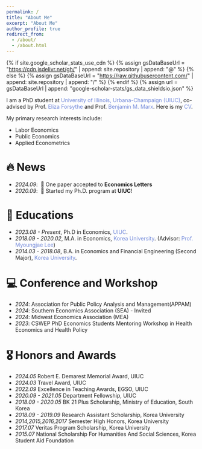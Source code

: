```yaml
---
permalink: /
title: "About Me"
excerpt: "About Me"
author_profile: true
redirect_from: 
  - /about/
  - /about.html
---
```


{% if site.google_scholar_stats_use_cdn %}
{% assign gsDataBaseUrl = "https://cdn.jsdelivr.net/gh/" | append: site.repository | append: "@" %}
{% else %}
{% assign gsDataBaseUrl = "https://raw.githubusercontent.com/" | append: site.repository | append: "/" %}
{% endif %}
{% assign url = gsDataBaseUrl | append: "google-scholar-stats/gs_data_shieldsio.json" %}

<span class='anchor' id='about-me'></span>

I am a PhD student at <a href="https://siebelschool.illinois.edu/" style="color: #7289da; text-decoration: none;">University of Illinois, Urbana-Champaign (UIUC)</a>, co-advised by Prof. <a href="https://elizaforsythe.web.illinois.edu" style="color: #7289da; text-decoration: none;">Eliza Forsythe</a> and Prof. <a href="https://sites.google.com/site/benjaminmmarx/" style="color: #7289da; text-decoration: none;">Benjamin M. Marx</a>. Here is my <a href="assets/cv_sanghee.pdf" style="color: #7289da; text-decoration:none">CV</a>.

My primary research interests include:
- Labor Economics
- Public Economics
- Applied Econometrics 

# 🔥 News
- *2024.09*: &nbsp;🎉 One paper accepted to **Economics Letters**  
- *2020.09*: &nbsp;🎉 Started my Ph.D. program at **UIUC**! 



 

# 📖 Educations
- *2023.08 - Present*, Ph.D in Economics, <a href="https://economics.illinois.edu/" style="color: #7289da; text-decoration: none;">UIUC</a>.
- *2018.09 - 2020.02*, M.A. in Economics, <a href="https://econ2.korea.ac.kr" style="color: #7289da; text-decoration: none;">Korea University</a>. (Advisor: <a href="https://sites.google.com/site/mjleeku/" style="color: #7289da; text-decoration: none;">Prof. Myoungjae Lee</a>)
- *2014.03 - 2018.08*, B.A. in Economics and Financial Engineering (Second Major), <a href="https://econ2.korea.ac.kr" style="color: #7289da; text-decoration: none;">Korea University</a>.

# 💻 Conference and Workshop
- *2024*: Association for Public Policy Analysis and Management(APPAM)
- *2024*: Southern Economics Association (SEA) - Invited
- *2024*: Midwest Economics Association (MEA)
- *2023*: CSWEP PhD Economics Students Mentoring Workshop in Health Economics and Health Policy



# 🎖 Honors and Awards
- *2024.05* Robert E. Demarest Memorial Award, UIUC
- *2024.03* Travel Award, UIUC
- *2022.09* Excellence in Teaching Awards, EGSO, UIUC 
- *2020.09 - 2021.05* Department Fellowship, UIUC
- *2018.09 - 2020.05* BK 21 Plus Scholarship, Ministry of Education, South Korea
- *2018.09 - 2019.09* Research Assistant Scholarship, Korea University
- *2014,2015,2016,2017* Semester High Honors, Korea University
- *2017.07* Veritas Program Scholarship, Korea University
- *2015.07* National Scholarship For Humanities And Social Sciences, Korea Student Aid Foundation

